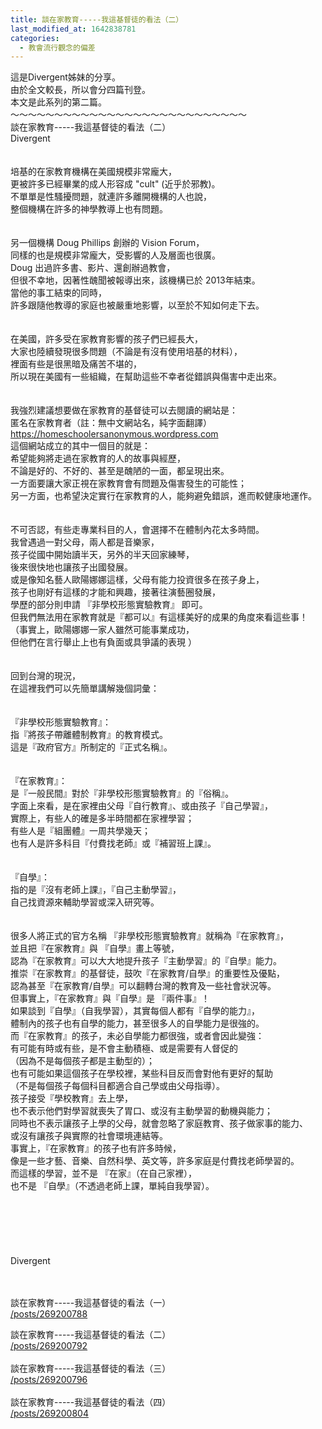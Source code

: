 ```yaml
---
title: 談在家教育-----我這基督徒的看法（二）
last_modified_at: 1642838781
categories:
  - 教會流行觀念的偏差
---
```


<p>這是Divergent姊妹的分享。<br>
由於全文較長，所以會分四篇刊登。<br>
本文是此系列的第二篇。<br>
<!--more-->～～～～～～～～～～～～～～～～～～～～～～～～～～～<br>
談在家教育-----我這基督徒的看法（二）<br>
Divergent<br>
<br>
<br>
培基的在家教育機構在美國規模非常龐大，<br>
更被許多已經畢業的成人形容成 "cult" (近乎於邪教)。<br>
不單單是性騷擾問題，就連許多離開機構的人也說，<br>
整個機構在許多的神學教導上也有問題。<br>
<br>
<br>
另一個機構 Doug Phillips 創辦的 Vision Forum，<br>
同樣的也是規模非常龐大，受影響的人及層面也很廣。<br>
Doug 出過許多書、影片、還創辦過教會，<br>
但很不幸地，因著性醜聞被報導出來，該機構已於 2013年結束。<br>
當他的事工結束的同時，<br>
許多跟隨他教導的家庭也被嚴重地影響，以至於不知如何走下去。<br>
<br>
<br>
在美國，許多受在家教育影響的孩子們已經長大，<br>
大家也陸續發現很多問題（不論是有沒有使用培基的材料），<br>
裡面有些是很黑暗及痛苦不堪的，<br>
所以現在美國有一些組織，在幫助這些不幸者從錯誤與傷害中走出來。<br>
<br>
<br>
我強烈建議想要做在家教育的基督徒可以去閱讀的網站是：<br>
匿名在家教育者（註：無中文網站名，純字面翻譯）<br>
<a href="https://homeschoolersanonymous.wordpress.org" target="_blank">https://homeschoolersanonymous.wordpress.</a><a href="https://homeschoolersanonymous.wordpress.com" target="_blank">com</a><br>
這個網站成立的其中一個目的就是：<br>
希望能夠將走過在家教育的人的故事與經歷，<br>
不論是好的、不好的、甚至是醜陋的一面，都呈現出來。<br>
一方面要讓大家正視在家教育會有問題及傷害發生的可能性；<br>
另一方面，也希望決定實行在家教育的人，能夠避免錯誤，進而較健康地運作。<br>
<br>
<br>
不可否認，有些走專業科目的人，會選擇不在體制內花太多時間。<br>
我曾遇過一對父母，兩人都是音樂家，<br>
孩子從國中開始讀半天，另外的半天回家練琴，<br>
後來很快地也讓孩子出國發展。<br>
或是像知名藝人歐陽娜娜這樣，父母有能力投資很多在孩子身上，<br>
孩子也剛好有這樣的才能和興趣，接著往演藝圈發展，<br>
學歷的部分則申請 『非學校形態實驗教育』 即可。<br>
但我們無法用在家教育就是『都可以』有這樣美好的成果的角度來看這些事！<br>
（事實上，歐陽娜娜一家人雖然可能事業成功，<br>
但他們在言行舉止上也有負面或具爭議的表現 ）<br>
<br>
<br>
回到台灣的現況，<br>
在這裡我們可以先簡單講解幾個詞彙：<br>
<br>
<br>
『非學校形態實驗教育』：<br>
指『將孩子帶離體制教育』的教育模式。<br>
這是『政府官方』所制定的『正式名稱』。<br>
<br>
<br>
『在家教育』：<br>
是『一般民間』對於『非學校形態實驗教育』的『俗稱』。<br>
字面上來看，是在家裡由父母『自行教育』、或由孩子『自己學習』，<br>
實際上，有些人的確是多半時間都在家裡學習；<br>
有些人是『組團體』一周共學幾天；<br>
也有人是許多科目『付費找老師』或『補習班上課』。<br>
<br>
<br>
『自學』：<br>
指的是『沒有老師上課』，『自己主動學習』，<br>
自己找資源來輔助學習或深入研究等。<br>
<br>
<br>
很多人將正式的官方名稱 『非學校形態實驗教育』就稱為『在家教育』，<br>
並且把『在家教育』與 『自學』畫上等號，<br>
認為『在家教育』可以大大地提升孩子『主動學習』的『自學』能力。<br>
推崇『在家教育』的基督徒，鼓吹『在家教育/自學』的重要性及優點，<br>
認為甚至『在家教育/自學』可以翻轉台灣的教育及一些社會狀況等。<br>
但事實上，『在家教育』與『自學』是 『兩件事』！<br>
如果談到『自學』（自我學習），其實每個人都有『自學的能力』，<br>
體制內的孩子也有自學的能力，甚至很多人的自學能力是很強的。<br>
而『在家教育』的孩子，未必自學能力都很強，或者會因此變強：<br>
有可能有時或有些，是不會主動積極、或是需要有人督促的<br>
（因為不是每個孩子都是主動型的）；<br>
也有可能如果這個孩子在學校裡，某些科目反而會對他有更好的幫助<br>
（不是每個孩子每個科目都適合自己學或由父母指導）。<br>
孩子接受『學校教育』去上學，<br>
也不表示他們對學習就喪失了胃口、或沒有主動學習的動機與能力；<br>
同時也不表示讓孩子上學的父母，就會忽略了家庭教育、孩子做家事的能力、<br>
或沒有讓孩子與實際的社會環境連結等。<br>
事實上，『在家教育』的孩子也有許多時候，<br>
像是一些才藝、音樂、自然科學、英文等，許多家庭是付費找老師學習的。<br>
而這樣的學習，並不是 『在家』（在自己家裡），<br>
也不是 『自學』（不透過老師上課，單純自我學習）。<br>
<br>
<br>
<br>
<br>
<br>
<br>
Divergent<br>
<br>
&nbsp;</p>

<p>談在家教育-----我這基督徒的看法（一）<br>
<a href="http://mickey1124.pixnet.net/blog/post/269200788" target="_blank">/posts/269200788</a></p>

<p>談在家教育-----我這基督徒的看法（二）<br>
<a href="/posts/269200792" target="_blank">/posts/269200792</a><br>
<br>
談在家教育-----我這基督徒的看法（三）<br>
<a href="/posts/269200796" target="_blank">/posts/269200796</a><br>
<br>
談在家教育-----我這基督徒的看法（四）<br>
<a href="/posts/269200804" target="_blank">/posts/269200804</a></p>

<p>&nbsp;</p>

<p><br>
<br>
&nbsp;</p>

